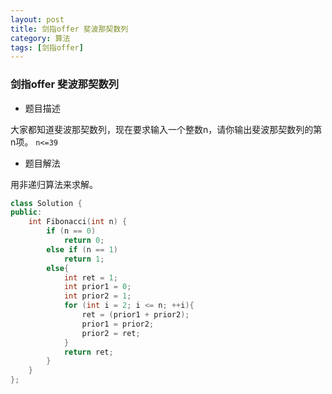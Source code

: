 ```yaml
---
layout: post
title: 剑指offer 斐波那契数列
category: 算法
tags: [剑指offer]
---
```


### 剑指offer 斐波那契数列 ###

* 题目描述

大家都知道斐波那契数列，现在要求输入一个整数n，请你输出斐波那契数列的第n项。
`n<=39`

* 题目解法

用非递归算法来求解。

```cpp
class Solution {
public:
    int Fibonacci(int n) {
		if (n == 0)
			return 0;
		else if (n == 1)
			return 1;
		else{
			int ret = 1;
			int prior1 = 0;
			int prior2 = 1;
			for (int i = 2; i <= n; ++i){
				ret = (prior1 + prior2);
				prior1 = prior2;
				prior2 = ret;
			}
			return ret;
		}
    }
};
```
